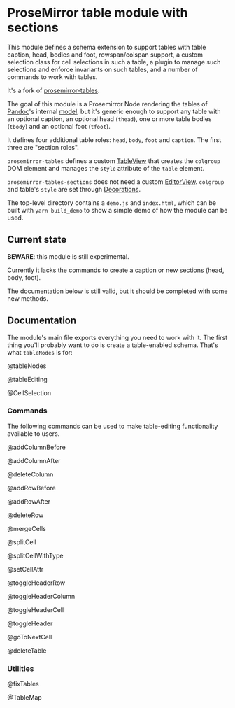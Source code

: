 # ProseMirror table module with sections

This module defines a schema extension to support tables with
table caption, head, bodies and foot, rowspan/colspan support, 
a custom selection class for cell selections in such a table, 
a plugin to manage such selections and enforce
invariants on such tables, and a number of commands to work with
tables.

It's a fork of [prosemirror-tables](https://github.com/ProseMirror/prosemirror-tables).

The goal of this module is a Prosemirror Node rendering the tables
of [Pandoc](https://pandoc.org)'s internal 
[model](https://hackage.haskell.org/package/pandoc-types-1.23/docs/Text-Pandoc-Definition.html),
but it's generic enough to support any table with an optional caption,
an optional head (`thead`), one or more table bodies (`tbody`)
and an optional foot (`tfoot`).

It defines four additional table roles: `head`, `body`, `foot` and `caption`.
The first three are "section roles".

`prosemirror-tables` defines a custom
[TableView](https://github.com/ProseMirror/prosemirror-tables/blob/master/src/tableview.ts)
that creates the `colgroup` DOM element and manages the `style` attribute
of the `table` element.

`prosemirror-tables-sections` does not need a custom 
[EditorView](https://prosemirror.net/docs/ref/#view.EditorView).
`colgroup` and table's `style` are set through 
[Decorations](https://prosemirror.net/docs/ref/#view.Decorations).

The top-level directory contains a `demo.js` and `index.html`, which
can be built with `yarn build_demo` to show a simple demo of how the
module can be used.

## Current state

**BEWARE**: this module is still experimental.

Currently it lacks the commands to create a caption or new sections (head, body, foot).

The documentation below is still valid, but it should be completed
with some new methods.

## Documentation

The module's main file exports everything you need to work with it.
The first thing you'll probably want to do is create a table-enabled
schema. That's what `tableNodes` is for:

@tableNodes

@tableEditing

@CellSelection

### Commands

The following commands can be used to make table-editing functionality
available to users.

@addColumnBefore

@addColumnAfter

@deleteColumn

@addRowBefore

@addRowAfter

@deleteRow

@mergeCells

@splitCell

@splitCellWithType

@setCellAttr

@toggleHeaderRow

@toggleHeaderColumn

@toggleHeaderCell

@toggleHeader

@goToNextCell

@deleteTable

### Utilities

@fixTables

@TableMap
